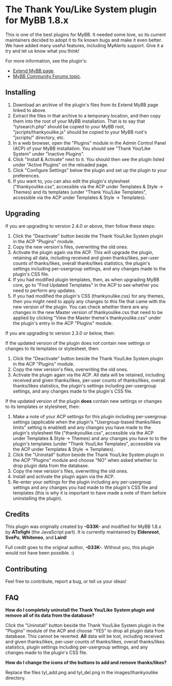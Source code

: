 The Thank You/Like System plugin for MyBB 1.8.x
===============================================

This is one of the best plugins for MyBB. It needed some love, so its current maintainers decided to adopt it to fix known bugs and make it even better. We have added many useful features, including MyAlerts support. Give it a try and let us know what you think!

For more information, see the plugin's:

- [Extend MyBB page](http://community.mybb.com/mods.php?action=view&pid=360).
- [MyBB Community Forums topic](http://community.mybb.com/thread-169382.html).

Installing
----------

1. Download an archive of the plugin's files from its Extend MyBB page linked to above.
2. Extract the files in that archive to a temporary location, and then copy them into the root of your MyBB installation. That is to say that "tylsearch.php" should be copied to your MyBB root, "jscripts/thankyoulike.js" should be copied to your MyBB root's "jscripts/" directory, etc.
3. In a web browser, open the "Plugins" module in the Admin Control Panel (ACP) of your MyBB installation. You should see "Thank You/Like System" under "Inactive Plugins".
4. Click "Install & Activate" next to it. You should then see the plugin listed under "Active Plugins" on the reloaded page.
5. Click "Configure Settings" below the plugin and set up the plugin to your preferences.
6. If you want to, you can also edit the plugin's stylesheet ("thankyoulike.css", accessible via the ACP under Templates & Style -> Themes) and its templates (under "Thank You/Like Templates", accessible via the ACP under Templates & Style -> Templates).

Upgrading
---------

If you are upgrading to version 2.4.0 or above, then follow these steps:

1. Click the "Deactivate" button beside the Thank You/Like System plugin in the ACP "Plugins" module.
2. Copy the new version's files, overwriting the old ones.
3. Activate the plugin again via the ACP. This will upgrade the plugin, retaining all data, including received and given thanks/likes, per-user counts of thanks/likes, overall thanks/likes statistics, the plugin's settings including per-usergroup settings, and any changes made to the plugin's CSS file.
4. If you had modified plugin templates, then, as when upgrading MyBB core, go to "Find Updated Templates" in the ACP to see whether you need to perform any updates.
5. If you had modified the plugin's CSS (thankyoulike.css) for any themes, then you might need to apply any changes to this file that came with the new version of the plugin. You can check whether there are any changes in the new Master version of thankyoulike.css that need to be applied by clicking "View the Master theme's thankyoulike.css" under the plugin's entry in the ACP "Plugins" module.

If you are upgrading to version 2.3.0 or below, then:

If the updated version of the plugin does not contain new settings or changes to its templates or stylesheet, then:

1. Click the "Deactivate" button beside the Thank You/Like System plugin in the ACP "Plugins" module.
2. Copy the new version's files, overwriting the old ones.
3. Activate the plugin again via the ACP. All data will be retained, including received and given thanks/likes, per-user counts of thanks/likes, overall thanks/likes statistics, the plugin's settings including per-usergroup settings, and any changes made to the plugin's CSS file.

If the updated version of the plugin <strong>does</strong> contain new settings or changes to its templates or stylesheet, then:

1. Make a note of your ACP settings for this plugin including per-usergroup settings (applicable when the plugin's "Usergroup-based thanks/likes limits" setting is enabled) and any changes you have made to the plugin's stylesheet file ("thankyoulike.css", accessible via the ACP under Templates & Style -> Themes) and any changes you have to to the plugin's templates (under "Thank You/Like Templates", accessible via the ACP under Templates & Style -> Templates).
2. Click the "Uninstall" button beside the Thank You/Like System plugin in the ACP "Plugins" module and choose "NO" when asked whether to drop plugin data from the database.
3. Copy the new version's files, overwriting the old ones.
4. Install and activate the plugin again via the ACP.
5. Re-enter your settings for the plugin including any per-usergroup settings and any changes you had made to the plugin's CSS file and templates (this is why it is important to have made a note of them before uninstalling the plugin).

Credits
-------

This plugin was originally created by <strong>-G33K-</strong> and modified for MyBB 1.8.x by <strong>ATofighi</strong> (the JavaScript part). It is currently maintained by <strong>Eldenroot</strong>, <strong>SvePu</strong>, <strong>Whiteneo</strong>, and <strong>Laird</strong>!

Full credit goes to the original author, <strong>-G33K-</strong>. Without you, this plugin would not have been possible. :)

Contributing
------------

Feel free to contribute, report a bug, or tell us your ideas!

FAQ
---

<strong>How do I completely uninstall the Thank You/Like System plugin and remove all of its data from the database?</strong>

Click the "Uninstall" button beside the Thank You/Like System plugin in the "Plugins" module of the ACP and choose "YES" to drop all plugin data from database. This cannot be reverted. <strong>All</strong> data will be lost, including received and given thanks/likes, per-user counts of thanks/likes, overall thanks/likes statistics, plugin settings including per-usergroup settings, and any changes made to the plugin's CSS file.

<strong>How do I change the icons of the buttons to add and remove thanks/likes?</strong>

Replace the files tyl_add.png and tyl_del.png in the images/thankyoulike directory.
